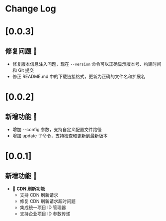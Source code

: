 # Change Log

# [0.0.3]

## 修复问题 🐛

- 修复版本信息注入问题，现在 `--version` 命令可以正确显示版本号、构建时间和 Git 提交
- 修正 README.md 中的下载链接格式，更新为正确的文件名和扩展名

# [0.0.2]

## 新增功能 🌱

- 增加 --config 参数，支持自定义配置文件路径
- 增加 update 子命令，支持检查和更新到最新版本

# [0.0.1]

## 新增功能 🌱

- 🚀 **CDN 刷新功能**
  - 支持 CDN 刷新请求
  - 修复 CDN 刷新请求超时问题
  - 集成统一项目 ID 管理器
  - 支持企业项目 ID 参数传递
